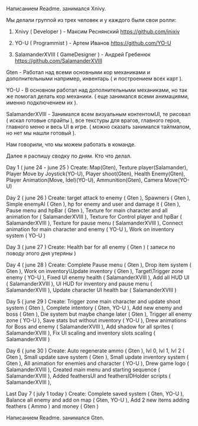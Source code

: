 Написанием Readme. занимался Xnivy.

Мы делали группой из трех человек и у каждого были свои ролли:
1. Xnivy ( Developer ) - Максим Реснянский 
https://github.com/inixiv

2. YO-U ( Programmist ) - Артем Иванов 
https://github.com/YO-U

3. SalamanderXVIII ( GameDesigner ) - Андрей Гребенюк 
https://github.com/SalamanderXVIII

Gten - Работал над всеми основными кор механиками и дополнительными например, инвентарь ( и построением всех карт ).

YO-U - В основном работал над дополнительными механиками, но так же помогал делать кор механики. ( еще занимался всеми анимациями, именно подключением их ).

SalamanderXVIII - Занимался всем визуальным контентомUI, те рисовал ( искал готовые спрайты ), все текстуры для врагов, главного героя, главного меню и весь UI в игре. ( можно сказать занимался тайлмапом, но нет мы нашли готовый ).

Нам говорили, что мы можем работать в команде.

Далее я распишу сводку по дням. Кто что делал.

Day 1 ( june 24 - june 25 )
Create: Map(Gten), Texture player(Salamander), Player Move by Joystick(YO-U), Player shoot(Gten), Health Enemy(Gten), Player Animation(Move, Idel)(YO-U), Ammunition(Gten), Camera Move(YO-U)

Day 2 ( june 26 )
Create: target attack to enemy ( Gten ), Spawners ( Gten ), Simple enemyAI ( Gten ), hp for enemy and user and damage it ( Gten ), Pause menu and hpBar ( Gten ), Texture for main character and all animation for ( SalamanderXVIII ), Texture for Control player and hpBar ( SalamanderXVIII ), Texture for pause menu ( SalamanderXVIII ), Connect animation for main character and enemy ( YO-U ), Work on inventory system ( YO-U )

Day 3 ( june 27 )
Create: Health bar for all enemy ( Gten ) ( записи по поводу этого дня утеряны  )

Day 4 ( june 28 )
Create: Complete Pause menu ( Gten ), Drop item system ( Gten ), Work on inventory\Update inventory ( Gten ), Target\Trigger zone enemy ( YO-U ), Fixed UI enemy health ( SalamanderXVIII ), Add all HUD UI ( SalamanderXVIII ), UI HUD for inventory and pause menu ( SalamanderXVIII ), Update character UI health bar ( SalamanderXVIII )

Day 5 ( june 29 )
Create: Trigger zone main character and update shoot system ( Gten ), Complete intentory ( Gten, YO-U ), Add new enemy and boss ( Gten ), Die system but maybe change later ( Gten ), Trigger all enemy zone ( YO-U ), Save stats but without inventory ( YO-U ), Drew animations for Boss and enemy ( SalamanderXVIII ), Add shadow for all sprites ( SalamanderXVIII ), Fix UI scaling and inventory slots scaling ( SalamanderXVIII )

Day 6 ( june 30 )
Create: Auto regenerate ammo ( Gten ), lvl 0, lvl 1, lvl 2 ( Gten ), Small update save system ( Gten ), Small update inventory system ( Gten ), All animation for enemies and character ( YO-U ), Drew game logo ( SalamanderXVIII ), Created main menu and starting sequence ( SalamanderXVIII ), Added feathersUI and feathersIDHolder scripts ( SalamanderXVIII ),

Last Day 7 ( july 1 today )
Create: Complete saved system ( Gten, YO-U ), Balance all enemy and add on map ( Gten, YO-U ), Add 2 new items adding feathers ( Ammo )  and money ( Gten ) 


Написанием Readme. занимался Gten.
